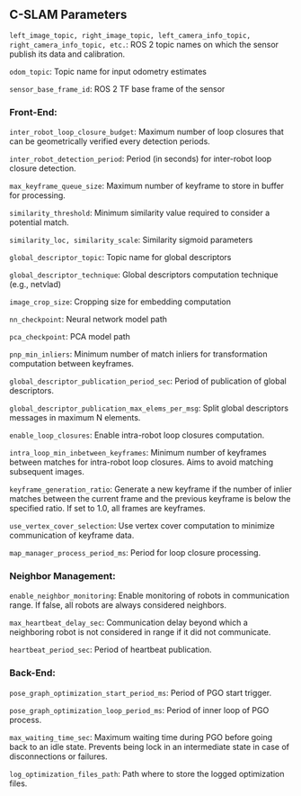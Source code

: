 ## C-SLAM Parameters

`left_image_topic, right_image_topic, left_camera_info_topic, right_camera_info_topic, etc.`: ROS 2 topic names on which the sensor publish its data and calibration.

`odom_topic`: Topic name for input odometry estimates

`sensor_base_frame_id`: ROS 2 TF base frame of the sensor

### Front-End:

`inter_robot_loop_closure_budget`: Maximum number of loop closures that can be geometrically verified every detection periods.

`inter_robot_detection_period`: Period (in seconds) for inter-robot loop closure detection.

`max_keyframe_queue_size`: Maximum number of keyframe to store in buffer for processing.

`similarity_threshold`: Minimum similarity value required to consider a potential match.

`similarity_loc, similarity_scale`: Similarity sigmoid parameters

`global_descriptor_topic`: Topic name for global descriptors

`global_descriptor_technique`: Global descriptors computation technique (e.g., netvlad)

`image_crop_size`: Cropping size for embedding computation

`nn_checkpoint`: Neural network model path

`pca_checkpoint`: PCA model path

`pnp_min_inliers`: Minimum number of match inliers for transformation computation between keyframes. 

`global_descriptor_publication_period_sec`: Period of publication of global descriptors.

`global_descriptor_publication_max_elems_per_msg`: Split global descriptors messages in maximum N elements.

`enable_loop_closures`: Enable intra-robot loop closures computation.

`intra_loop_min_inbetween_keyframes`: Minimum number of keyframes between matches for intra-robot loop closures. Aims to avoid matching subsequent images. 

`keyframe_generation_ratio`: Generate a new keyframe if the number of inlier matches between the current frame and the previous keyframe is below the specified ratio. If set to 1.0, all frames are keyframes.

`use_vertex_cover_selection`: Use vertex cover computation to minimize communication of keyframe data.

`map_manager_process_period_ms`: Period for loop closure processing. 

### Neighbor Management:

`enable_neighbor_monitoring`: Enable monitoring of robots in communication range. If false, all robots are always considered neighbors.

`max_heartbeat_delay_sec`: Communication delay beyond which a neighboring robot is not considered in range if it did not communicate.

`heartbeat_period_sec`: Period of heartbeat publication.

### Back-End:

`pose_graph_optimization_start_period_ms`: Period of PGO start trigger.

`pose_graph_optimization_loop_period_ms`: Period of inner loop of PGO process.

`max_waiting_time_sec`: Maximum waiting time during PGO before going back to an idle state. Prevents being lock in an intermediate state in case of disconnections or failures.


`log_optimization_files_path`: Path where to store the logged optimization files.